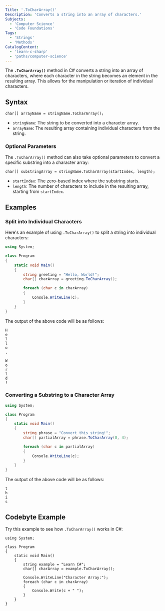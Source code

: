 ```yaml
---
Title: '.ToCharArray()'
Description: 'Converts a string into an array of characters.'
Subjects:
  - 'Computer Science'
  - 'Code Foundations'
Tags:
  - 'Strings'
  - 'Methods'
CatalogContent:
  - 'learn-c-sharp'
  - 'paths/computer-science'
---
```


The **`.ToCharArray()`** method in C# converts a string into an array of characters, where each character in the string becomes an element in the resulting array. This allows for the manipulation or iteration of individual characters.

## Syntax

```pseudo
char[] arrayName = stringName.ToCharArray();
```

- `stringName`: The string to be converted into a character array.
- `arrayName`: The resulting array containing individual characters from the string.

### Optional Parameters

The `.ToCharArray()` method can also take optional parameters to convert a specific substring into a character array:

```pseudo
char[] substringArray = stringName.ToCharArray(startIndex, length);
```

- `startIndex`: The zero-based index where the substring starts.
- `length`: The number of characters to include in the resulting array, starting from `startIndex`.

## Examples

### Split into Individual Characters

Here's an example of using `.ToCharArray()` to split a string into individual characters:

```cs
using System;

class Program
{
    static void Main()
    {
        string greeting = "Hello, World!";
        char[] charArray = greeting.ToCharArray();

        foreach (char c in charArray)
        {
            Console.WriteLine(c);
        }
    }
}
```

The output of the above code will be as follows:

```shell
H
e
l
l
o
,

W
o
r
l
d
!
```

### Converting a Substring to a Character Array

```cs
using System;

class Program
{
    static void Main()
    {
        string phrase = "Convert this string!";
        char[] partialArray = phrase.ToCharArray(8, 4);

        foreach (char c in partialArray)
        {
            Console.WriteLine(c);
        }
    }
}
```

The output of the above code will be as follows:

```shell
t
h
i
s
```

## Codebyte Example

Try this example to see how `.ToCharArray()` works in C#:

```codebyte/csharp
using System;

class Program
{
    static void Main()
    {
        string example = "Learn C#";
        char[] charArray = example.ToCharArray();

        Console.WriteLine("Character Array:");
        foreach (char c in charArray)
        {
            Console.Write(c + " ");
        }
    }
}
```
